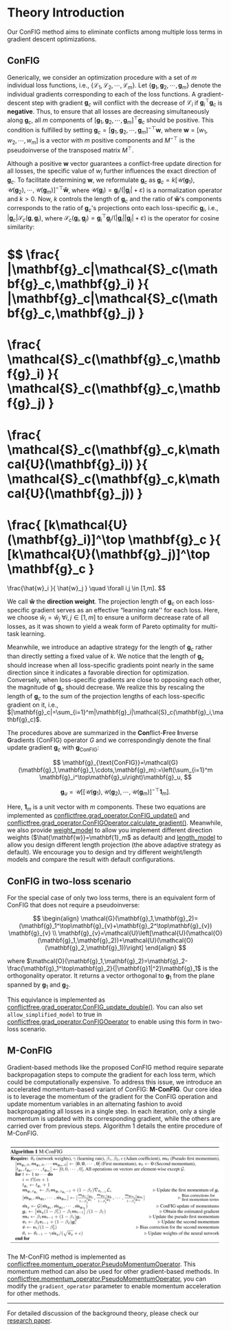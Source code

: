 # Theory Introduction

Our ConFIG method aims to eliminate conflicts among multiple loss terms in gradient descent optimizations.

## ConFIG

Generically, we consider an optimization procedure with a set of $m$ individual loss functions, i.e., $\{\mathcal{L}_1,\mathcal{L}_2,\cdots,\mathcal{L}_m\}$. Let $\{\mathbf{g}_1,\mathbf{g}_2, \cdots, \mathbf{g}_m\}$ denote the individual gradients corresponding to each of the loss functions. A gradient-descent step with gradient $\mathbf{g}_c$ will conflict with the decrease of $\mathcal{L}_i$ if $\mathbf{g}_i^\top \mathbf{g}_c$ is **negative**. Thus, to ensure that all losses are decreasing simultaneously along $\mathbf{g}_c$, all $m$ components of  $[\mathbf{g}_1,\mathbf{g}_2,\cdots, \mathbf{g}_m]^\top\mathbf{g}_c$ should be positive. This condition is fulfilled by setting $\mathbf{g}_c = [\mathbf{g}_1,\mathbf{g}_2,\cdots, \mathbf{g}_m]^{-\top} \mathbf{w}$,  where $\mathbf{w}=[w_1,w_2,\cdots,w_m]$ is a vector with $m$ positive components and $M^{-\top}$ is the pseudoinverse of the transposed matrix $M^{\top}$​. 

Although a positive $\mathbf{w}$ vector guarantees a conflict-free update direction for all losses, the specific value of $w_i$ further influences the exact direction of $\mathbf{g}_c$. To facilitate determining $\mathbf{w}$, we reformulate $\mathbf{g}_c$ as $\mathbf{g}_c=k[\mathcal{U}(\mathbf{g}_1),\mathcal{U}(\mathbf{g}_2),\cdots, \mathcal{U}(\mathbf{g}_m)]^{-\top} \mathbf{\hat{w}}$, where $\mathcal{U}(\mathbf{g}_i)=\mathbf{g}_i/(|\mathbf{g}_i|+\varepsilon)$ is a normalization operator and $k>0$. Now, $k$ controls the length of $\mathbf{g}_c$ and the ratio of $\mathbf{\hat{w}}$'s components corresponds to the ratio of $\mathbf{g}_c$'s projections onto each loss-specific $\mathbf{g}_i$, i.e., $|\mathbf{g}_c|\mathcal{S}_c(\mathbf{g},\mathbf{g}_i)$, where $\mathcal{S}_c(\mathbf{g}_i,\mathbf{g}_j)=\mathbf{g}_i^\top\mathbf{g}_j/(|\mathbf{g}_i||\mathbf{g}_j|+\varepsilon)$ is the operator for cosine similarity:

$$
\frac{
|\mathbf{g}_c|\mathcal{S}_c(\mathbf{g}_c,\mathbf{g}_i)
}{
|\mathbf{g}_c|\mathcal{S}_c(\mathbf{g}_c,\mathbf{g}_j)
}
=
\frac{
\mathcal{S}_c(\mathbf{g}_c,\mathbf{g}_i)
}{
\mathcal{S}_c(\mathbf{g}_c,\mathbf{g}_j)
}
=
\frac{
\mathcal{S}_c(\mathbf{g}_c,k\mathcal{U}(\mathbf{g}_i))
}{
\mathcal{S}_c(\mathbf{g}_c,k\mathcal{U}(\mathbf{g}_j))
}
=
\frac{
[k\mathcal{U}(\mathbf{g}_i)]^\top \mathbf{g}_c
}{
[k\mathcal{U}(\mathbf{g}_j)]^\top \mathbf{g}_c
}
=
\frac{\hat{w}_i
}{
\hat{w}_j
}
\quad
\forall i,j \in [1,m].
$$

We call $\mathbf{\hat{w}}$ the **direction weight**. The projection length of $\mathbf{g}_c$ on each loss-specific gradient serves as an effective “learning rate'' for each loss. Here, we choose $\hat{w}_i=\hat{w}_j \ \forall i,j \in [1,m]$ to ensure a uniform decrease rate of all losses, as it was shown to yield a weak form of Pareto optimality for multi-task learning. 


Meanwhile, we introduce an adaptive strategy for the length of $\mathbf{g}_c$ rather than directly setting a fixed value of $k$. We notice that the length of $\mathbf{g}_c$ should increase when all loss-specific gradients point nearly in the same direction since it indicates a favorable direction for optimization. Conversely, when loss-specific gradients are close to opposing each other, the magnitude of $\mathbf{g}_c$ should decrease. We realize this by rescaling the length of $\mathbf{g}_c$ to the sum of the projection lengths of each loss-specific gradient on it, i.e., $|\mathbf{g}_c|=\sum_{i=1}^m|\mathbf{g}_i|\mathcal{S}_c(\mathbf{g}_i,\mathbf{g}_c)$. 

The procedures above are summarized in the **Con**flict-**F**ree **I**nverse **G**radients (ConFIG) operator $G$ and we correspondingly denote the final update gradient $\mathbf{g}_c$ with $\mathbf{g}_{\text{ConFIG}}$:

$$
\mathbf{g}_{\text{ConFIG}}=\mathcal{G}(\mathbf{g}_1,\mathbf{g}_1,\cdots,\mathbf{g}_m):=\left(\sum_{i=1}^m \mathbf{g}_i^\top\mathbf{g}_u\right)\mathbf{g}_u,
$$

$$
\mathbf{g}_u = \mathcal{U}\left[
[\mathcal{U}(\mathbf{g}_1),\mathcal{U}(\mathbf{g}_2),\cdots, \mathcal{U}(\mathbf{g}_m)]^{-\top} \mathbf{1}_m\right].
$$

Here, $\mathbf{1}_m$ is a unit vector with $m$ components. These two equations are implemented as [conflictfree.grad_operator.ConFIG_update()](../../api/grad_operator/#conflictfree.grad_operator.ConFIG_update) and [conflictfree.grad_operator.ConFIGOperator.calculate_gradient()](../../api/grad_operator/#conflictfree.grad_operator.ConFIGOperator.calculate_gradient). Meanwhile, we also provide [weight_model](../../api/weight_model/) to allow you implement different direction weights ($\hat{\mathbf{w}}=\mathbf{1}_m$ as default) and [length_model](../../api/length_model/) to allow you design different length projection (the above adaptive strategy as default). We encourage you to design and try different weight/length models and compare the result with default configurations.


## ConFIG in two-loss scenario
For the special case of only two loss terms, there is an equivalent form of ConFIG that does not require a pseudoinverse:

$$
\begin{align}
\mathcal{G}(\mathbf{g}_1,\mathbf{g}_2)=(\mathbf{g}_1^\top\mathbf{g}_{v}+\mathbf{g}_2^\top\mathbf{g}_{v}) \mathbf{g}_{v} 
\\
\mathbf{g}_{v}=\mathcal{U}\left[\mathcal{U}(\mathcal{O}(\mathbf{g}_1,\mathbf{g}_2))+\mathcal{U}(\mathcal{O}(\mathbf{g}_2,\mathbf{g}_1))\right]
\end{align}
$$

where $\mathcal{O}(\mathbf{g}_1,\mathbf{g}_2)=\mathbf{g}_2-\frac{\mathbf{g}_1^\top\mathbf{g}_2}{|\mathbf{g}1|^2}\mathbf{g}_1$ is the orthogonality operator. It returns a vector orthogonal to $\mathbf{g}_1$ from the plane spanned by $\mathbf{g}_{1}$ and $\mathbf{g}_{2}$. 

This equivlance is implemented as [conflictfree.grad_operator.ConFIG_update_double()](../../api/grad_operator/#conflictfree.grad_operator.ConFIG_update_double). You can also set `allow_simplified_model` to true in [conflictfree.grad_operator.ConFIGOperator](../../api/grad_operator/#conflictfree.grad_operator.ConFIGOperator) to enable using this form in two-loss scenario.

## M-ConFIG

Gradient-based methods like the proposed ConFIG method require separate backpropagation steps to compute the gradient for each loss term, which could be computationally expensive.  To address this issue, we introduce an accelerated momentum-based variant of ConFIG: **M-ConFIG**. Our core idea is to leverage the momentum of the gradient for the ConFIG operation and update momentum variables in an alternating fashion to avoid backpropagating all losses in a single step. In each iteration, only a single momentum is updated with its corresponding gradient, while the others are carried over from previous steps.  Algorithm 1 details the entire procedure of M-ConFIG.

![M-ConFIG](../assets/algorithm.png)

The M-ConFIG method is implemented as [conflictfree.momentum_operator.PseudoMomentumOperator](../../api/momentum_operator/#conflictfree.momentum_operator.PseudoMomentumOperator). This momentum method can also be used for other gradient-based methods. In [conflictfree.momentum_operator.PseudoMomentumOperator](../../api/momentum_operator/#conflictfree.momentum_operator.PseudoMomentumOperator), you can modify the `gradient_operator` parameter to enable momentum acceleration for other methods.

---

For detailed discussion of the background theory, please check our [research paper](https://arxiv.org/abs/2408.11104).